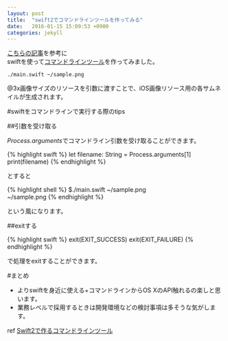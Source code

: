 ```yaml
---
layout: post
title:  "swift2でコマンドラインツールを作ってみる"
date:   2016-01-15 15:09:53 +0900
categories: jekyll 
---
```


[こちらの記事](:http://techlife.cookpad.com/entry/2015/11/09/150248)を参考に  
swiftを使って[コマンドラインツール](:https://github.com/yayoc/thumbnail-kit)を作ってみました。

```
./main.swift ~/sample.png
```

@3x画像サイズのリソースを引数に渡すことで、iOS画像リソース用の各サムネイルが生成されます。

#swiftをコマンドラインで実行する際のtips

##引数を受け取る

*Process.arguments*でコマンドライン引数を受け取ることができます。

{% highlight swift %}
let filename: String = Process.arguments[1]   
print(filename)
{% endhighlight %}

とすると

{% highlight shell %}
$./main.swift ~/sample.png    
~/sample.png
{% endhighlight %}

という風になります。

##exitする

{% highlight swift %}
exit(EXIT_SUCCESS)
exit(EXIT_FAILURE)
{% endhighlight %}

で処理をexitすることができます。

#まとめ
* よりswiftを身近に使える+コマンドラインからOS XのAPI触れるの楽しと思います。
* 業務レベルで採用するときは開発環境などの検討事項は多そうな気がします。



ref
[Swift2で作るコマンドラインツール](:http://techlife.cookpad.com/entry/2015/11/09/150248)



